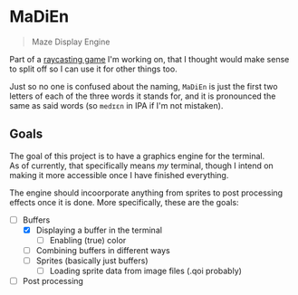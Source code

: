 # MaDiEn

> Maze Display Engine

Part of a [raycasting game](https://github.com/IOKG04/Maze) I'm working on, that I thought would make sense to split off so I can use it for other things too.

Just so no one is confused about the naming, `MaDiEn` is just the first two letters of each of the three words it stands for, and it is pronounced the same as said words (so `medɪɛn` in IPA if I'm not mistaken).

## Goals

The goal of this project is to have a graphics engine for the terminal.  
As of currently, that specifically means *my* terminal, though I intend on making it more accessible once I have finished everything.

The engine should incoorporate anything from sprites to post processing effects once it is done. More specifically, these are the goals:  
- [ ] Buffers
  - [x] Displaying a buffer in the terminal
    - [ ] Enabling (true) color
  - [ ] Combining buffers in different ways
  - [ ] Sprites (basically just buffers)
    - [ ] Loading sprite data from image files (.qoi probably)
- [ ] Post processing

